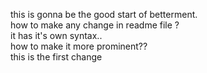this is gonna be the good start of betterment.
<br>
how to make any change in readme file ?
<br>
it has it's own syntax..
<br>
how to make it more prominent??
<br>
this is the first change